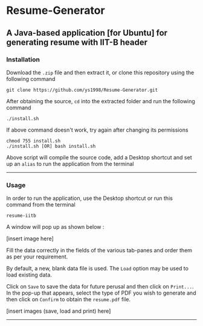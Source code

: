 # Resume-Generator
## A Java-based application [for Ubuntu] for generating resume with IIT-B header
### Installation 
Download the `.zip` file and then extract it, or clone this repository using the following command
```
git clone https://github.com/ys1998/Resume-Generator.git
```
After obtaining the source, `cd` into the extracted folder and run the following command
```
./install.sh
```
If above command doesn't work, try again after changing its permissions
```
chmod 755 install.sh
./install.sh [OR] bash install.sh
```
Above script will compile the source code, add a Desktop shortcut and set up an `alias` to run the application from the terminal

* * *

### Usage
In order to run the application, use the Desktop shortcut or run this command from the terminal
```
resume-iitb
```
A window will pop up as shown below :

[insert image here]

Fill the data correctly in the fields of the various tab-panes and order them as per your requirement.

By default, a new, blank data file is used. The `Load` option may be used to load existing data. 

Click on `Save` to save the data for future perusal and then click on `Print...`. In the pop-up that appears, select the type of PDF you wish to generate and then click on `Confirm` to obtain the `resume.pdf` file.

[insert images (save, load and print) here]

* * *

